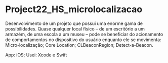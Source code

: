 # Project22_HS_microlocalizacao

Desenvolvimento de um projeto que possui uma enorme gama de possibilidades. Quase qualquer local físico – de um escritório a um armazém, de uma escola a um museu – pode se beneficiar do acionamento de comportamentos no dispositivo do usuário enquanto ele se movimenta: Micro-localização; Core Location; CLBeaconRegion; Detect-a-Beacon.

App: iOS; Usei: Xcode e Swift
